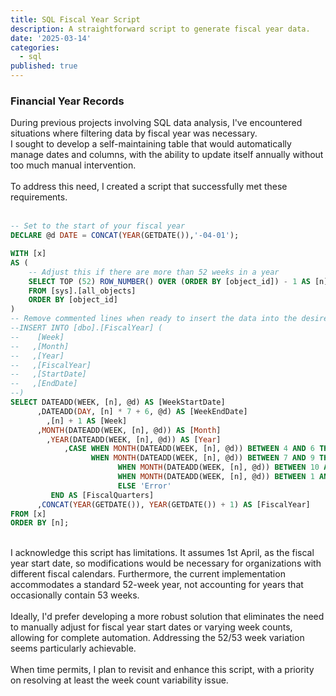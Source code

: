 ```yaml
---
title: SQL Fiscal Year Script
description: A straightforward script to generate fiscal year data.
date: '2025-03-14'
categories:
  - sql
published: true
---
```


### Financial Year Records

During previous projects involving SQL data analysis, I've encountered situations where filtering data by fiscal year was necessary.
<br>
I sought to develop a self-maintaining table that would automatically manage dates and columns, with the ability to update itself annually without too much manual intervention.
<br><br>
To address this need, I created a script that successfully met these requirements.
<br><br>

```sql
-- Set to the start of your fiscal year
DECLARE @d DATE = CONCAT(YEAR(GETDATE()),'-04-01');

WITH [x]
AS (
    -- Adjust this if there are more than 52 weeks in a year
    SELECT TOP (52) ROW_NUMBER() OVER (ORDER BY [object_id]) - 1 AS [n]
    FROM [sys].[all_objects]
    ORDER BY [object_id]
)
-- Remove commented lines when ready to insert the data into the desired table.
--INSERT INTO [dbo].[FiscalYear] (
--    [Week]
--   ,[Month]
--   ,[Year]
--   ,[FiscalYear]
--   ,[StartDate]
--   ,[EndDate]
--)
SELECT DATEADD(WEEK, [n], @d) AS [WeekStartDate]
      ,DATEADD(DAY, [n] * 7 + 6, @d) AS [WeekEndDate]
	    ,[n] + 1 AS [Week]
      ,MONTH(DATEADD(WEEK, [n], @d)) AS [Month]
	    ,YEAR(DATEADD(WEEK, [n], @d)) AS [Year]
			,CASE WHEN MONTH(DATEADD(WEEK, [n], @d)) BETWEEN 4 AND 6 THEN 'Q1'
			      WHEN MONTH(DATEADD(WEEK, [n], @d)) BETWEEN 7 AND 9 THEN 'Q2'
						WHEN MONTH(DATEADD(WEEK, [n], @d)) BETWEEN 10 AND 12 THEN 'Q3'
						WHEN MONTH(DATEADD(WEEK, [n], @d)) BETWEEN 1 AND 3 THEN 'Q4'
						ELSE 'Error'
	     END AS [FiscalQuarters]
      ,CONCAT(YEAR(GETDATE()), YEAR(GETDATE()) + 1) AS [FiscalYear]
FROM [x]
ORDER BY [n];
```

<br>
I acknowledge this script has limitations. It assumes 1st April, as the fiscal year start date, so modifications would be necessary for organizations with different fiscal calendars. Furthermore, the current implementation accommodates a standard 52-week year, not accounting for years that occasionally contain 53 weeks.
<br><br>
Ideally, I'd prefer developing a more robust solution that eliminates the need to manually adjust for fiscal year start dates or varying week counts, allowing for complete automation. Addressing the 52/53 week variation seems particularly achievable.
<br><br>
When time permits, I plan to revisit and enhance this script, with a priority on resolving at least the week count variability issue.
